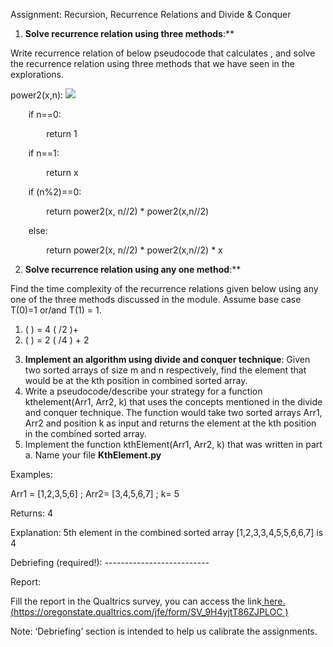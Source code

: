  Assignment: Recursion, Recurrence Relations and Divide & Conquer 

1. **Solve recurrence relation using three methods**:**  

Write recurrence relation of below pseudocode that calculates  , and solve the recurrence relation using three methods that we have seen in the explorations. 

power2(x,n): ![](Aspose.Words.e49aba75-7a10-4f0a-ad24-6a97896a5c53.001.png)

`    `if n==0: 

`        `return 1 

`    `if n==1: 

`        `return x 

`    `if (n%2)==0: 

`        `return power2(x, n//2) \* power2(x,n//2) 

`    `else: 

`        `return power2(x, n//2) \* power2(x,n//2) \* x 

2. **Solve recurrence relation using any one method**:**  

Find the time complexity of the recurrence relations given below using any one of the three methods discussed in the module. Assume base case T(0)=1 or/and T(1) = 1.  

1) ( ) = 4 (  /2 )+   
1) ( ) = 2 (  /4 ) +  2
3. **Implement an algorithm using divide and conquer technique**: Given two sorted arrays of size m and n respectively, find the element that would be at the kth position in combined sorted array. 
1. Write a pseudocode/describe your strategy for a function kthelement(Arr1, Arr2, k) that uses the concepts mentioned in the divide and conquer technique. The function would take two sorted arrays Arr1, Arr2 and position k as input and returns the element at the kth position in the combined sorted array. 
1. Implement the function kthElement(Arr1, Arr2, k) that was written in part a. Name your file **KthElement.py** 

Examples: 

Arr1 = [1,2,3,5,6] ; Arr2= [3,4,5,6,7] ; k= 5 

Returns: 4 

Explanation: 5th element in the combined sorted array [1,2,3,3,4,5,5,6,6,7] is 4 

Debriefing (required!): --------------------------

Report: 

Fill the report in the Qualtrics survey, you can access the link[ here.](https://oregonstate.qualtrics.com/jfe/form/SV_9H4yjtT86ZJPLOC) [(https://oregonstate.qualtrics.com/jfe/form/SV_9H4yjtT86ZJPLOC ) ](https://oregonstate.qualtrics.com/jfe/form/SV_9H4yjtT86ZJPLOC)

Note: ‘Debriefing’ section is intended to help us calibrate the assignments. 
